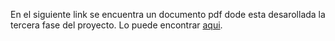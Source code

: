 En el siguiente link se encuentra un documento pdf dode esta desarollada la tercera fase del proyecto. Lo puede encontrar <a href="https://drive.google.com/a/upr.edu/file/d/0B7-MbyzGLyjESE9CeHllM09LWGc/view">aqui</a>.
